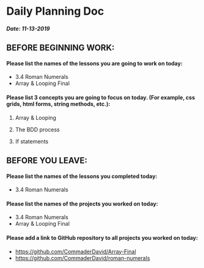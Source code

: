 # Daily Planning Doc

##### Date: 11-13-2019

## BEFORE BEGINNING WORK:


#### Please list the names of the lessons you are going to work on today:

* 3.4 Roman Numerals
* Array & Looping Final


#### Please list 3 concepts you are going to focus on today. (For example, css grids, html forms, string methods, etc.):

1. Array & Looping

2. The BDD process

3. If statements



## BEFORE YOU LEAVE:


#### Please list the names of the lessons you completed today:

* 3.4 Roman Numerals


#### Please list the names of the projects you worked on today:

* 3.4 Roman Numerals
* Array & Looping Final

#### Please add a link to GitHub repository to all projects you worked on today:

* https://github.com/CommaderDavid/Array-Final
* https://github.com/CommaderDavid/roman-numerals
